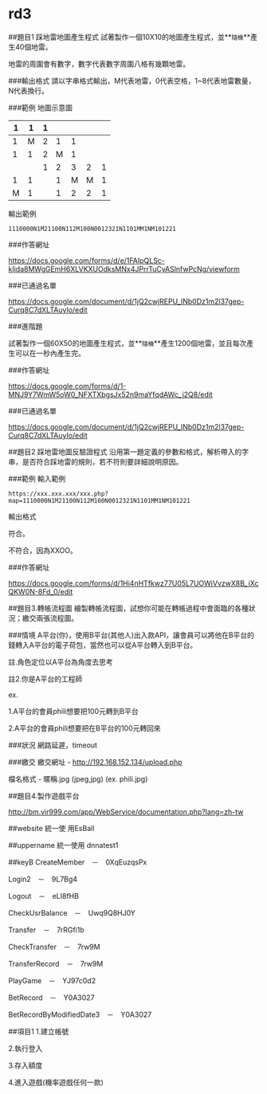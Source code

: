# rd3

##題目1 踩地雷地圖產生程式
試著製作一個10X10的地圖產生程式，並**`隨機`**產生40個地雷。

地雷的周圍會有數字，數字代表數字周圍八格有幾顆地雷。

###輸出格式
請以字串格式輸出，M代表地雷，0代表空格，1~8代表地雷數量，N代表換行。

###範例
地圖示意圖

| 1 | 1 | 1 |   |   |   |   |
|---|---|---|---|---|---|---|
| 1 | M | 2 | 1 | 1 |   |   |
| 1 | 1 | 2 | M | 1 |   |   |
|   |   | 1 | 2 | 3 | 2 | 1 |
| 1 | 1 |   | 1 | M | M | 1 |
| M | 1 |   | 1 | 2 | 2 | 1 |

輸出範例

`1110000N1M21100N112M100N0012321N1101MM1NM101221`

###作答網址

https://docs.google.com/forms/d/e/1FAIpQLSc-kIjda8MWgGEmH6XLVKXUOdksMNx4JPrrTuCyASlnfwPcNg/viewform

###已通過名單

https://docs.google.com/document/d/1jQ2cwjREPU_INb0Dz1m2l37gep-Curq8C7dXLTAuyIo/edit

###進階題

試著製作一個60X50的地圖產生程式，並**`隨機`**產生1200個地雷，並且每次產生可以在一秒內產生完。

###作答網址

https://docs.google.com/forms/d/1-MNJ9Y7WmW5oW0_NFXTXbgsJx52n9maYfqdAWc_j2Q8/edit

###已通過名單

https://docs.google.com/document/d/1jQ2cwjREPU_INb0Dz1m2l37gep-Curq8C7dXLTAuyIo/edit

##題目2 踩地雷地圖反驗證程式
沿用第一題定義的參數和格式，解析帶入的字串，是否符合踩地雷的規則，若不符則要詳細說明原因。

###範例
輸入範例

`https://xxx.xxx.xxx/xxx.php?map=1110000N1M21100N112M100N0012321N1101MM1NM101221`

輸出格式

符合。

不符合，因為XXOO。

###作答網址

https://docs.google.com/forms/d/1Hi4nHTfkwz77U05L7UOWiVvzwX8B_jXcQKW0N-8Fd_0/edit



##題目3.轉帳流程圖
繪製轉帳流程圖，試想你可能在轉帳過程中會面臨的各種狀況；繳交兩張流程圖。

###情境
A平台(你)，使用B平台(其他人)出入款API，讓會員可以將他在B平台的錢轉入A平台的電子荷包，當然也可以從A平台轉入到B平台。

註.角色定位以A平台為角度去思考

註2.你是A平台的工程師

ex.

1.A平台的會員phili想要把100元轉到B平台

2.A平台的會員phili想要把在B平台的100元轉回來

###狀況
網路延遲，timeout

###繳交
繳交網址 - http://192.168.152.134/upload.php

檔名格式 - 暱稱.jpg (jpeg,jpg) (ex. phili.jpg)


##題目4.製作遊戲平台

http://bm.vir999.com/app/WebService/documentation.php?lang=zh-tw

##website 統一使 用EsBall

##uppername 統一使用 dnnatest1

##keyB
CreateMember　－　0XqEuzqsPx

Login2　－　9L7Bg4	

Logout　－　eLI8fHB	

CheckUsrBalance　－　Uwq9Q8HJ0Y	

Transfer　－　7rRGfi1b	

CheckTransfer　－　7rw9M	

TransferRecord　－　7rw9M	

PlayGame　－　YJ97c0d2	

BetRecord　－　Y0A3027	

BetRecordByModifiedDate3　－　Y0A3027


##項目1
1.建立帳號

2.執行登入

3.存入額度

4.進入遊戲(機率遊戲任何一款)
